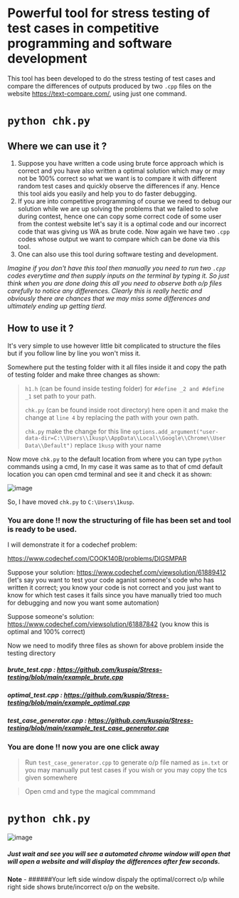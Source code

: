 # Powerful tool for stress testing of test cases in competitive programming and software development 

This tool has been developed to do the stress testing of test cases and compare the differences of outputs produced by two ```.cpp``` files on the website
https://text-compare.com/, using just one command.
# ```python chk.py```

## Where we can use it ?

1. Suppose you have written a code using brute force approach which is correct and you have also written a optimal solution which may or may not be 100% correct so what we want is to compare it with different random test cases and quickly observe the differences if any. Hence this tool aids you easily and help you to do faster debugging.
2. If you are into competitive programming of course we need to debug our solution while we are up solving the problems that we failed to solve during contest, hence one can copy some correct code of some user from the contest website let's say it is a optimal code and our incorrect code that was giving us WA as brute code. Now again we have two ```.cpp``` codes whose output we want to compare which can be done via this tool.
3. One can also use this tool during software testing and development.


_Imagine if you don't have this tool then manually you need to run two ```.cpp``` codes everytime and then supply inputs on the terminal by typing it. So just think when you are done doing this all you need to observe both o/p files carefully to notice any differences. Clearly this is really hectic and obviously there are chances that we may miss some differences and ultimately ending up getting tierd._


## How to use it ?

It's very simple to use however little bit complicated to structure the files but if you follow line by line you won't miss it.

Somewhere put the testing folder with it all files inside it and copy the path of testing folder and make three changes as shown:

> ```h1.h``` (can be found inside testing folder) for ```#define _2 and #define _1``` set path to your path. 
> 
> ```chk.py``` (can be found inside root directory) here open it and make the change at ```line 4``` by replacing the path with your own path.
> 
> ```chk.py``` make the change for this line ```options.add_argument("user-data-dir=C:\\Users\\1kusp\\AppData\\Local\\Google\\Chrome\\User Data\\Default")``` replace ```1kusp``` with your name

Now move ```chk.py``` to the default location from where you can type ```python``` commands using a cmd, In my case it was same as to that of cmd default location you can open cmd terminal and see it and check it as shown:

![image](https://user-images.githubusercontent.com/63403330/161602480-9f493b0a-1074-437d-b993-80260d56486e.png)

So, I have moved ```chk.py``` to  ```C:\Users\1kusp```.

### **You are done !! now the structuring of file has been set and tool is ready to be used.**

I will demonstrate it for a codechef problem:

https://www.codechef.com/COOK140B/problems/DIGSMPAR

Suppose your solution: https://www.codechef.com/viewsolution/61889412 (let's say you want to test your code aganist someone's code who has written it correct; you know your code is not correct and you just want to know for which test cases it fails since you have manually tried too much for debugging and now you want some automation)

Suppose someone's solution: https://www.codechef.com/viewsolution/61887842 (you know this is optimal and 100% correct)

Now we need to modify three files as shown for above problem inside the testing directory

##### brute_test.cpp : https://github.com/kuspia/Stress-testing/blob/main/example_brute.cpp
##### optimal_test.cpp : https://github.com/kuspia/Stress-testing/blob/main/example_optimal.cpp
##### test_case_generator.cpp : https://github.com/kuspia/Stress-testing/blob/main/example_test_case_generator.cpp

### **You are done !! now you are one click away**

> Run ```test_case_generator.cpp``` to generate o/p file named as ```in.txt``` or you may manually put test cases if you wish or you may copy the tcs given somewhere



> Open cmd and type the magical commmand 

# ```python chk.py```
![image](https://user-images.githubusercontent.com/63403330/161692360-f257cf0a-c626-459f-b3a1-b20ae24cd1c7.png)

##### _Just wait and see you will see a automated chrome window will open that will open a website and will display the differences after few seconds._

**Note** - ######Your left side window dispaly the optimal/correct o/p while right side shows brute/incorrect o/p on the website.
